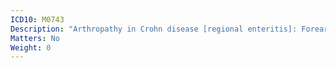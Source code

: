 ```yaml
---
ICD10: M0743
Description: "Arthropathy in Crohn disease [regional enteritis]: Forearm"
Matters: No
Weight: 0
---
```


